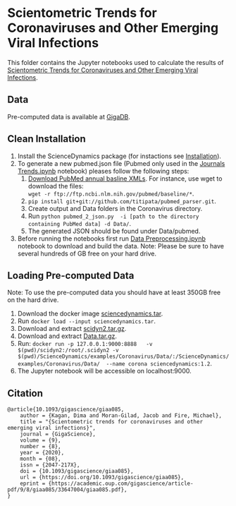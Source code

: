 # Scientometric Trends for Coronaviruses and Other Emerging Viral Infections

This folder contains the Jupyter notebooks used to calculate the results of [Scientometric Trends for Coronaviruses and Other Emerging Viral Infections](
https://academic.oup.com/gigascience/article-lookup/doi/10.1093/gigascience/giaa085).


## Data
Pre-computed data is available at [GigaDB](http://dx.doi.org/10.5524/100772).

## Clean Installation
1. Install the ScienceDynamics package (for instactions see [Installation](https://github.com/data4goodlab/ScienceDynamics#installation)).
2. To generate a new pubmed.json file (Pubmed only used in the [Journals Trends.ipynb](https://github.com/data4goodlab/ScienceDynamics/blob/master/examples/Coronavirus/Journals%20Trends.ipynb) notebook) pleases follow the following steps:
    1. [Download PubMed annual basline XMLs](https://www.nlm.nih.gov/databases/download/pubmed_medline.html). For instance, use wget to download the files:<br/> `wget -r ftp://ftp.ncbi.nlm.nih.gov/pubmed/baseline/*`.
    2. `pip install git+git://github.com/titipata/pubmed_parser.git`.
    3. Create output and Data folders in the Coronavirus directory.
    4. Run `python pubmed_2_json.py  -i [path to the directory containing PubMed data] -d Data/`.
    5. The generated JSON should be found under Data/pubmed.
3. Before running the notebooks first run [Data Preprocessing.ipynb](https://github.com/data4goodlab/ScienceDynamics/blob/master/examples/Coronavirus/Data%20Preprocessing.ipynb) notebook to download and build the data.
Note: Please be sure to have several hundreds of GB free on your hard drive.

## Loading Pre-computed Data
Note: To use the pre-computed data you should have at least 350GB free on the hard drive.
1. Download the docker image [sciencedynamics.tar](https://bit.ly/30KGX26).
2. Run `docker load --input sciencedynamics.tar`.
3. Download and extract [scidyn2.tar.gz](https://bit.ly/304J3Lf).
4. Download and extract [Data.tar.gz](https://bit.ly/3004b5e).
5. Run: `docker run -p 127.0.0.1:9000:8888   -v $(pwd)/scidyn2:/root/.scidyn2 -v $(pwd)/ScienceDynamics/examples/Coronavirus/Data/:/ScienceDynamics/examples/Coronavirus/Data/  --name corona sciencedynamics:1.2`.
6. The Jupyter notebook will be accessible on localhost:9000.


## Citation
```
@article{10.1093/gigascience/giaa085, 
    author = {Kagan, Dima and Moran-Gilad, Jacob and Fire, Michael}, 
    title = "{Scientometric trends for coronaviruses and other emerging viral infections}", 
    journal = {GigaScience}, 
    volume = {9}, 
    number = {8}, 
    year = {2020},
    month = {08}, 
    issn = {2047-217X}, 
    doi = {10.1093/gigascience/giaa085}, 
    url = {https://doi.org/10.1093/gigascience/giaa085}, 
    eprint = {https://academic.oup.com/gigascience/article-pdf/9/8/giaa085/33647004/giaa085.pdf}, 
}
```



